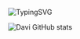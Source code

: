 ![TypingSVG](https://readme-typing-svg.herokuapp.com/?color=89F336&size=35&center=true&vCenter=true&width=1000&lines=OLÁ,+Meu+nome+é+Davi+Carvalho;Tenho+35+anos+de+idade;Moro+no+Brasil;Cursando+Ciência+de+Dados;Bem+vindo)

![Davi GitHub stats](https://github-readme-stats.vercel.app/api?username=davicarvalhodcmv-debug&show_icons=true&theme=radical)
